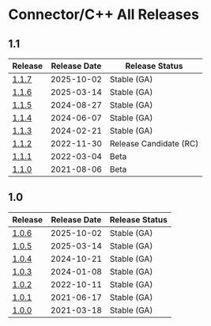 # Connector/C++ All Releases

## 1.1

| Release               | Release Date | Release Status         |
| --------------------- | ------------ | ---------------------- |
| [1.1.7](1.1/1.1.7.md) | 2025-10-02   | Stable (GA)            |
| [1.1.6](1.1/1.1.6.md) | 2025-03-14   | Stable (GA)            |
| [1.1.5](1.1/1.1.5.md) | 2024-08-27   | Stable (GA)            |
| [1.1.4](1.1/1.1.4.md) | 2024-06-07   | Stable (GA)            |
| [1.1.3](1.1/1.1.3.md) | 2024-02-21   | Stable (GA)            |
| [1.1.2](1.1/1.1.2.md) | 2022-11-30   | Release Candidate (RC) |
| [1.1.1](1.1/1.1.1.md) | 2022-03-04   | Beta                   |
| [1.1.0](1.1/1.1.0.md) | 2021-08-06   | Beta                   |

## 1.0

| Release               | Release Date | Release Status |
| --------------------- | ------------ | -------------- |
| [1.0.6](1.0/1.0.6.md) | 2025-10-02   | Stable (GA)    |
| [1.0.5](1.0/1.0.5.md) | 2025-03-14   | Stable (GA)    |
| [1.0.4](1.0/1.0.4.md) | 2024-10-21   | Stable (GA)    |
| [1.0.3](1.0/1.0.3.md) | 2024-01-08   | Stable (GA)    |
| [1.0.2](1.0/1.0.2.md) | 2022-10-11   | Stable (GA)    |
| [1.0.1](1.0/1.0.1.md) | 2021-06-17   | Stable (GA)    |
| [1.0.0](1.0/1.0.0.md) | 2021-03-18   | Stable (GA)    |
